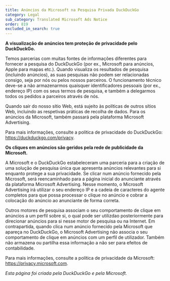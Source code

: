 ```yaml
---
title: Anúncios da Microsoft na Pesquisa Privada DuckDuckGo
category: Legal
sub_category: Translated Microsoft Ads Notice
order: 819
excluded_in_search: true
---
```


**A visualização de anúncios tem proteção de privacidade pelo DuckDuckGo.**

Temos parcerias com muitas fontes de informações diferentes para fornecer a pesquisa do DuckDuckGo (por ex., Microsoft para anúncios, Apple para mapas etc.). Quando visualiza os resultados de pesquisa (incluindo anúncios), as suas pesquisas não podem ser relacionadas consigo, seja por nós ou pelos nossos parceiros. O funcionamento técnico deve-se a não armazenarmos quaisquer identificadores pessoais (por ex., endereço IP) com os seus termos de pesquisa, e também a delegarmos todos os pedidos a parceiros através de nós.

Quando sair do nosso sítio Web, está sujeito às políticas de outros sítios Web, incluindo as respetivas práticas de recolha de dados. Para os anúncios da Microsoft, também passará pela plataforma Microsoft Advertising.

Para mais informações, consulte a política de privacidade do DuckDuckGo: <https://duckduckgo.com/privacy>.

**Os cliques em anúncios são geridos pela rede de publicidade da Microsoft.**

A Microsoft e o DuckDuckGo estabeleceram uma parceria para a criação de uma solução de pesquisa única que apresenta anúncios relevantes para si enquanto protege a sua privacidade. Se clicar num anúncio fornecido pela Microsoft, será reencaminhado para a página inicial do anunciante através da plataforma Microsoft Advertising. Nesse momento, o Microsoft Advertising irá utilizar o seu endereço IP e a cadeia de caracteres do agente completos para que possa processar o clique no anúncio e cobrar a colocação do anúncio ao anunciante de forma correta.

Outros motores de pesquisa associam o seu comportamento de clique em anúncios a um perfil sobre si, o qual pode ser utilizdao posteriormente para direcionar anúncios para si nesse motor de pesquisa ou na Internet. Em contrapartida, quando clica num anúncio fornecido pela Microsoft que apareça no DuckDuckGo, o Microsoft Advertising não associa o seu comportamento de clique em anúncios com um perfil de utilizador. Também não armazena ou partilha essa informação a não ser para efeitos de contabilidade.

Para mais informações, consulte a política de privacidade da Microsoft: <https://privacy.microsoft.com>.

_Esta página foi criada pela DuckDuckGo e pela Microsoft._

